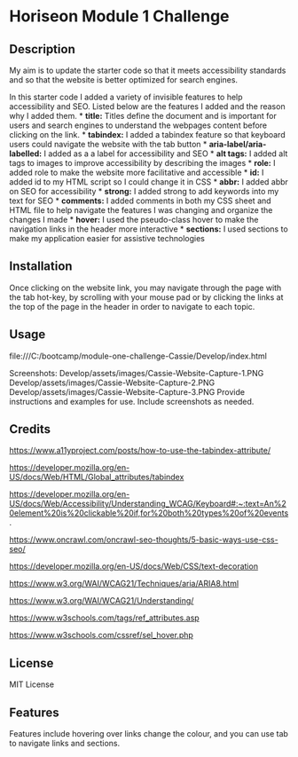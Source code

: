 # Horiseon Module 1 Challenge

## Description

My aim is to update the starter code so that it meets accessibility standards and so that the website is better optimized for search engines.

In this starter code I added a variety of invisible features to help accessibility and SEO. Listed below are the features I added and the reason why I added them.
    * **title:** Titles define the document and is important for users and search engines to understand the webpages content before clicking on the link.
    * **tabindex:** I added a tabindex feature so that keyboard users could navigate the website with the tab button
    * **aria-label/aria-labelled:** I added as a a label for accessibility and SEO
    * **alt tags:** I added alt tags to images to improve accessibility by describing the images
    * **role:** I added role to make the website more facilitative and accessible
    * **id:** I added id to my HTML script so I could change it in CSS
    * **abbr:** I added abbr on SEO for accessibility
    * **strong:** I added strong to add keywords into my text for SEO
    * **comments:** I added comments in both my CSS sheet and HTML file to help navigate the features I was changing and organize the changes I made
    * **hover:** I used the pseudo-class hover to make the navigation links in the header more interactive
    * **sections:** I used sections to make my application easier for assistive technologies

## Installation

Once clicking on the website link, you may navigate through the page with the tab hot-key, by scrolling with your mouse pad or by clicking the links at the top of the page in the header in order to navigate to each topic.

## Usage

file:///C:/bootcamp/module-one-challenge-Cassie/Develop/index.html

Screenshots:
Develop/assets/images/Cassie-Website-Capture-1.PNG
Develop/assets/images/Cassie-Website-Capture-2.PNG
Develop/assets/images/Cassie-Website-Capture-3.PNG
Provide instructions and examples for use. Include screenshots as needed.

## Credits

https://www.a11yproject.com/posts/how-to-use-the-tabindex-attribute/

https://developer.mozilla.org/en-US/docs/Web/HTML/Global_attributes/tabindex

https://developer.mozilla.org/en-US/docs/Web/Accessibility/Understanding_WCAG/Keyboard#:~:text=An%20element%20is%20clickable%20if,for%20both%20types%20of%20events.

https://www.oncrawl.com/oncrawl-seo-thoughts/5-basic-ways-use-css-seo/

https://developer.mozilla.org/en-US/docs/Web/CSS/text-decoration

https://www.w3.org/WAI/WCAG21/Techniques/aria/ARIA8.html

https://www.w3.org/WAI/WCAG21/Understanding/

https://www.w3schools.com/tags/ref_attributes.asp

https://www.w3schools.com/cssref/sel_hover.php

## License

MIT License

## Features

Features include hovering over links change the colour, and you can use tab to navigate links and sections.
